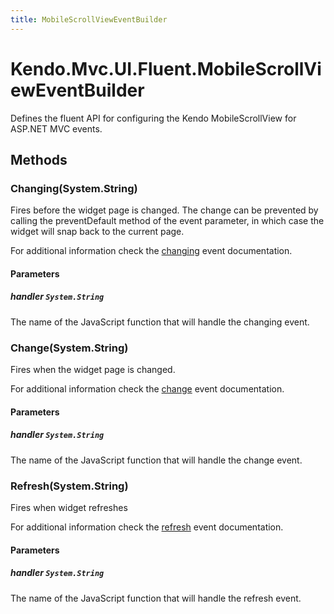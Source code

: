```yaml
---
title: MobileScrollViewEventBuilder
---
```


# Kendo.Mvc.UI.Fluent.MobileScrollViewEventBuilder
Defines the fluent API for configuring the Kendo MobileScrollView for ASP.NET MVC events.




## Methods


### Changing(System.String)
Fires before the widget page is changed. The change can be prevented by calling the preventDefault method of the event parameter, in which case the widget will snap back to the current page.

For additional information check the [changing](/api/web/mobilescrollview#events-changing) event documentation.


#### Parameters

##### handler `System.String`
The name of the JavaScript function that will handle the changing event.





### Change(System.String)
Fires when the widget page is changed.

For additional information check the [change](/api/web/mobilescrollview#events-change) event documentation.


#### Parameters

##### handler `System.String`
The name of the JavaScript function that will handle the change event.





### Refresh(System.String)
Fires when widget refreshes

For additional information check the [refresh](/api/web/mobilescrollview#events-refresh) event documentation.


#### Parameters

##### handler `System.String`
The name of the JavaScript function that will handle the refresh event.






